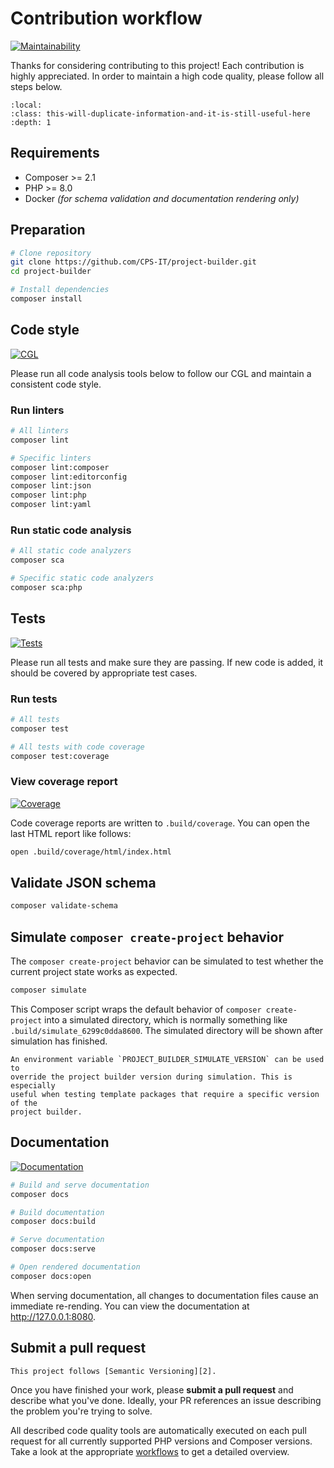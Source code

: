 # Contribution workflow

[![Maintainability](https://api.codeclimate.com/v1/badges/a84923d4d61c50561186/maintainability)][1]

Thanks for considering contributing to this project! Each contribution is
highly appreciated. In order to maintain a high code quality, please follow
all steps below.

```{contents} Contents
:local:
:class: this-will-duplicate-information-and-it-is-still-useful-here
:depth: 1
```

## Requirements

- Composer >= 2.1
- PHP >= 8.0
- Docker _(for schema validation and documentation rendering only)_

## Preparation

```bash
# Clone repository
git clone https://github.com/CPS-IT/project-builder.git
cd project-builder

# Install dependencies
composer install
```

## Code style

[![CGL](https://github.com/CPS-IT/project-builder/actions/workflows/cgl.yaml/badge.svg)][3]

Please run all code analysis tools below to follow our CGL and maintain a
consistent code style.

### Run linters

```bash
# All linters
composer lint

# Specific linters
composer lint:composer
composer lint:editorconfig
composer lint:json
composer lint:php
composer lint:yaml
```

### Run static code analysis

```bash
# All static code analyzers
composer sca

# Specific static code analyzers
composer sca:php
```

## Tests

[![Tests](https://github.com/CPS-IT/project-builder/actions/workflows/tests.yaml/badge.svg)][4]

Please run all tests and make sure they are passing. If new code is added,
it should be covered by appropriate test cases.

### Run tests

```bash
# All tests
composer test

# All tests with code coverage
composer test:coverage
```

### View coverage report

[![Coverage](https://codecov.io/gh/CPS-IT/Project-Builder/branch/develop/graph/badge.svg?token=u5Clk9nd9Q)][5]

Code coverage reports are written to `.build/coverage`. You can open the
last HTML report like follows:

```bash
open .build/coverage/html/index.html
```

## Validate JSON schema

```bash
composer validate-schema
```

## Simulate `composer create-project` behavior

The `composer create-project` behavior can be simulated to test whether the
current project state works as expected.

```bash
composer simulate
```

This Composer script wraps the default behavior of `composer create-project`
into a simulated directory, which is normally something like
`.build/simulate_6299c0dda8600`. The simulated directory will be shown after
simulation has finished.

```{tip}
An environment variable `PROJECT_BUILDER_SIMULATE_VERSION` can be used to
override the project builder version during simulation. This is especially
useful when testing template packages that require a specific version of the
project builder.
```

## Documentation

[![Documentation](https://github.com/CPS-IT/project-builder/actions/workflows/documentation.yaml/badge.svg)][6]

```bash
# Build and serve documentation
composer docs

# Build documentation
composer docs:build

# Serve documentation
composer docs:serve

# Open rendered documentation
composer docs:open
```

When serving documentation, all changes to documentation files cause an immediate
re-rending. You can view the documentation at <http://127.0.0.1:8080>.

## Submit a pull request

```{note}
This project follows [Semantic Versioning][2].
```

Once you have finished your work, please **submit a pull request** and describe
what you've done. Ideally, your PR references an issue describing the problem
you're trying to solve.

All described code quality tools are automatically executed on each pull request
for all currently supported PHP versions and Composer versions. Take a look at
the appropriate [workflows][7] to get a detailed overview.

[1]: https://codeclimate.com/github/CPS-IT/project-builder/maintainability
[2]: https://semver.org/
[3]: https://github.com/CPS-IT/project-builder/actions/workflows/cgl.yaml
[4]: https://github.com/CPS-IT/project-builder/actions/workflows/tests.yaml
[5]: https://codecov.io/gh/CPS-IT/Project-Builder
[6]: https://github.com/CPS-IT/project-builder/actions/workflows/documentation.yaml
[7]: https://github.com/CPS-IT/project-builder/tree/main/.github/workflows
